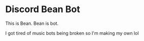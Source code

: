 # Discord Bean Bot
 
This is Bean. Bean is bot.

I got tired of music bots being broken so I'm making my own lol
